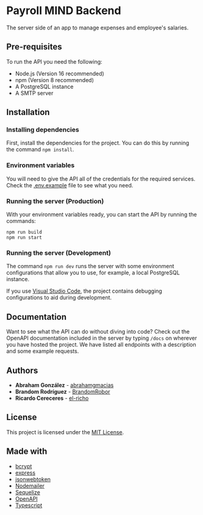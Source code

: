 # Payroll MIND Backend

The server side of an app to manage expenses and employee's salaries.

## Pre-requisites

To run the API you need the following:
- Node.js (Version 16 recommended)
- npm (Version 8 recommended)
- A PostgreSQL instance
- A SMTP server

## Installation

### Installing dependencies

First, install the dependencies for the project. You can do this by running the command `npm install`.

### Environment variables

You will need to give the API all of the credentials for the required services. Check the [.env.example](https://github.com/CanteraTalentoChihuahua/payroll-mind-backend/blob/main/.env.example) file to see what you need.

### Running the server (Production)

With your environment variables ready, you can start the API by running the commands:

```
npm run build
npm run start
```

### Running the server (Development)

The command `npm run dev` runs the server with some environment configurations that allow you to use, for example, a local PostgreSQL instance.

If you use [Visual Studio Code](https://code.visualstudio.com), the project contains debugging configurations to aid during development.

## Documentation

Want to see what the API can do without diving into code? Check out the OpenAPI documentation included in the server by typing `/docs` on wherever you have hosted the project. We have listed all endpoints with a description and some example requests.

## Authors

- **Abraham González** - [abrahamgmacias](https://github.com/abrahamgmacias)
- **Brandom Rodríguez** - [BrandomRobor](https://github.com/BrandomRobor)
- **Ricardo Cereceres** - [el-richo](https://github.com/el-richo)

## License

This project is licensed under the [MIT License](https://github.com/CanteraTalentoChihuahua/payroll-mind-backend/blob/main/LICENSE).

## Made with

- [bcrypt](https://www.npmjs.com/package/bcrypt)
- [express](https://expressjs.com)
- [jsonwebtoken](https://www.npmjs.com/package/jsonwebtoken)
- [Nodemailer](https://nodemailer.com/about)
- [Sequelize](https://sequelize.org)
- [OpenAPI](https://www.openapis.org)
- [Typescript](https://www.typescriptlang.org)
